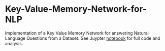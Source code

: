 # Key-Value-Memory-Network-for-NLP
Implementation of a Key Value Memory Network for answering Natural Language Questions from a Dataset. See Juypter [notebook](notebook.ipynb) for full code and analysis.
